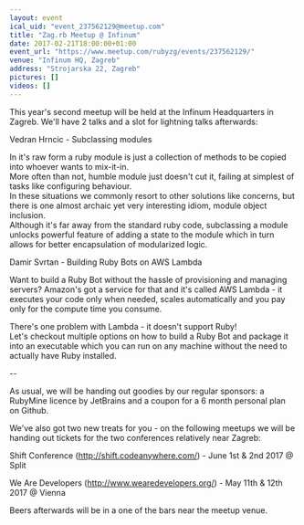 ```yaml
---
layout: event
ical_uid: "event_237562129@meetup.com"
title: "Zag.rb Meetup @ Infinum"
date: 2017-02-21T18:00:00+01:00
event_url: "https://www.meetup.com/rubyzg/events/237562129/"
venue: "Infinum HQ, Zagreb"
address: "Strojarska 22, Zagreb"
pictures: []
videos: []
---
```


This year's second meetup will be held at the Infinum Headquarters in Zagreb. We'll have 2 talks and a slot for lightning talks afterwards:
  
Vedran Hrncic - Subclassing modules
  
In it's raw form a ruby module is just a collection of methods to be copied into whoever wants to mix-it-in.  
More often than not, humble module just doesn't cut it, failing at simplest of tasks like configuring behaviour.  
In these situations we commonly resort to other solutions like concerns, but there is one almost archaic yet very interesting idiom, module object inclusion.  
Although it's far away from the standard ruby code, subclassing a module unlocks powerful feature of adding a state to the module which in turn allows for better encapsulation of modularized logic.
  
Damir Svrtan - Building Ruby Bots on AWS Lambda
  
Want to build a Ruby Bot without the hassle of provisioning and managing servers? Amazon's got a service for that and it's called AWS Lambda - it executes your code only when needed, scales automatically and you pay only for the compute time you consume.
  
There's one problem with Lambda - it doesn't support Ruby!  
Let's checkout multiple options on how to build a Ruby Bot and package it into an executable which you can run on any machine without the need to actually have Ruby installed.
  
--
  
As usual, we will be handing out goodies by our regular sponsors: a RubyMine licence by JetBrains and a coupon for a 6 month personal plan on Github.
  
We've also got two new treats for you - on the following meetups we will be handing out tickets for the two conferences relatively near Zagreb:
  
Shift Conference (http://shift.codeanywhere.com/) - June 1st & 2nd 2017 @ Split
  
We Are Developers (http://www.wearedevelopers.org/) - May 11th & 12th 2017 @ Vienna
  
Beers afterwards will be in a one of the bars near the meetup venue.